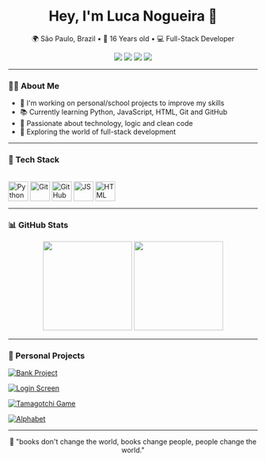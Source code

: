 <h1 align="center">Hey, I'm Luca Nogueira 👋</h1>

<p align="center">
  🌍 São Paulo, Brazil • 🧠 16 Years old • 💻 Full-Stack Developer  
</p>

<p align="center">
  <img src="https://img.shields.io/badge/-Gmail-D14836?style=for-the-badge&logo=gmail&logoColor=white" />
  <img src="https://img.shields.io/badge/-LinkedIn-0077B5?style=for-the-badge&logo=linkedin&logoColor=white" />
  <img src="https://img.shields.io/badge/-Linktree-00C853?style=for-the-badge&logo=linktree&logoColor=white" />
  <img src="https://img.shields.io/badge/-Discord-5865F2?style=for-the-badge&logo=discord&logoColor=white" />
</p>

---

### 👨‍💻 About Me

- 🔭 I'm working on personal/school projects to improve my skills
- 📚 Currently learning Python, JavaScript, HTML, Git and GitHub
- 🎯 Passionate about technology, logic and clean code
- 🚀 Exploring the world of full-stack development

---

### 🧰 Tech Stack

<div style="display: inline_block"><br>
  <img align="center" alt="Python" height="40" src="https://cdn.jsdelivr.net/gh/devicons/devicon/icons/python/python-original.svg">
  <img align="center" alt="Git" height="40" src="https://git-scm.com/images/logos/downloads/Git-Icon-1788C.svg">
  <img align="center" alt="GitHub" height="40" src="https://upload.wikimedia.org/wikipedia/commons/9/91/Octicons-mark-github.svg">
  <img align="center" alt="JS" height="40" src="https://www.svgrepo.com/show/303206/javascript-logo.svg">
  <img align="center" alt="HTML" height="40" src="https://uxwing.com/wp-content/themes/uxwing/download/brands-and-social-media/html-icon.png">
</div>

---

### 📊 GitHub Stats

<div align="center">
  <img height="180em" src="https://github-readme-stats.vercel.app/api?username=lucanogueirasouza&show_icons=true&theme=midnight-purple&include_all_commits=true&count_private=true"/>
  <img height="180em" src="https://github-readme-stats.vercel.app/api/top-langs/?username=lucanogueirasouza&layout=compact&langs_count=7&theme=midnight-purple"/>
</div>

---

### 🚧 Personal Projects

[![Bank Project](https://github-readme-stats.vercel.app/api/pin/?username=lucanogueirasouza&repo=project-bank-advanced-bootcamp-DIO&theme=midnight-purple)](https://github.com/lucanogueirasouza/project-bank-advanced-bootcamp-DIO)

[![Login Screen](https://github-readme-stats.vercel.app/api/pin/?username=lucanogueirasouza&repo=login-screen-for-websites&theme=midnight-purple)](https://github.com/lucanogueirasouza/login-screen-for-websites)

[![Tamagotchi Game](https://github-readme-stats.vercel.app/api/pin/?username=lucanogueirasouza&repo=tamagotchi-game&theme=midnight-purple)](https://github.com/lucanogueirasouza/tamagotchi-game)

[![Alphabet](https://github-readme-stats.vercel.app/api/pin/?username=lucanogueirasouza&repo=alphabet&theme=midnight-purple)](https://github.com/lucanogueirasouza/alphabet/tree/main)

---

<p align="center">
  📖 "books don't change the world, books change people, people change the world."  
</p>
